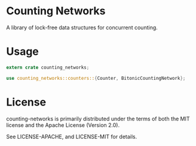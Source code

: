 # Counting Networks

A library of lock-free data structures for concurrent counting.

# Usage

```rust
extern crate counting_networks;

use counting_networks::counters::{Counter, BitonicCountingNetwork};
```

# License
counting-networks is primarily distributed under the terms of both the MIT license and the Apache License (Version 2.0).

See LICENSE-APACHE, and LICENSE-MIT for details.